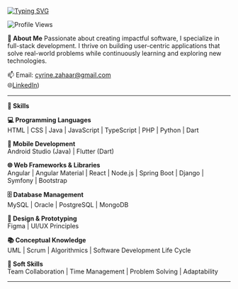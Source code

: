 <a href="https://git.io/typing-svg"><img src="https://readme-typing-svg.demolab.com?font=Fira+Code&size=30&duration=2000&pause=1000&color=2465F7&center=true&vCenter=true&random=false&width=600&lines=Hi%F0%9F%91%8B%2C+I'm+ZAHAR+Cyrine;Future+Software+Engineer" alt="Typing SVG" /></a>
<p align="left">
    <img src="https://komarev.com/ghpvc/?username=codewizard-404&label=Profile%20views&color=0e75b6&style=for-the-badge" alt="Profile Views" />
</p>


<b>🌟 About Me</b>
Passionate about creating impactful software, I specialize in full-stack development. I thrive on building user-centric applications that solve real-world problems while continuously learning and exploring new technologies.

📫 Email: [cyrine.zahaar@gmail.com](mailto:cyrine.zahaar@gmail.com)  
🌐[LinkedIn](https://www.linkedin.com/in/cyrine-zahar-286314249/))

<hr>
<b>🔧 Skills</b>

<b>💻 Programming Languages</b><br>
 HTML | CSS | Java | JavaScript | TypeScript | PHP | Python | Dart 
 
<b>📱 Mobile Development</b><br>
Android Studio (Java) | Flutter (Dart)

<b>🌐 Web Frameworks & Libraries</b><br>
Angular | Angular Material | React | Node.js | Spring Boot | Django | Symfony | Bootstrap

<b>🗄️ Database Management</b><br>
MySQL | Oracle | PostgreSQL | MongoDB

<b>🎨 Design & Prototyping</b><br>
Figma | UI/UX Principles

<b>📚 Conceptual Knowledge</b><br>
UML | Scrum | Algorithmics | Software Development Life Cycle

<b>💼 Soft Skills</b><br>
Team Collaboration | Time Management | Problem Solving | Adaptability

<hr>

